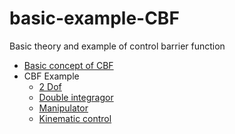# basic-example-CBF
Basic theory and example of control barrier function

- [Basic concept of CBF](./doc/CBF%20기본개념.md)
- CBF Example
    - [2 Dof](./doc/CBF%20예제%202Dof.md)
    - [Double integragor](./doc/CBF%20예제%20Double%20Integrator.md)
    - [Manipulator](./doc/CBF%20예제%20Manipulator.md)
    - [Kinematic control](./doc/CBF%20예제%20Kinematic%20Control.md)